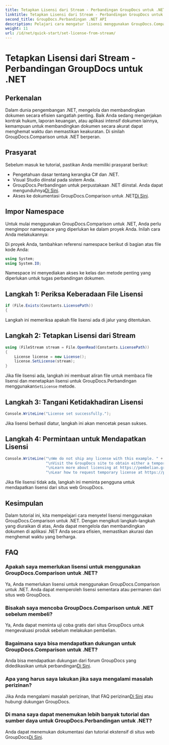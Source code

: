 ```yaml
---
title: Tetapkan Lisensi dari Stream - Perbandingan GroupDocs untuk .NET
linktitle: Tetapkan Lisensi dari Stream - Perbandingan GroupDocs untuk .NET
second_title: GroupDocs.Perbandingan .NET API
description: Pelajari cara mengatur lisensi menggunakan GroupDocs.Comparison untuk .NET secara efisien. Pastikan keakuratan dokumen dan hemat waktu dengan tutorial ini.
weight: 11
url: /id/net/quick-start/set-license-from-stream/
---
```


# Tetapkan Lisensi dari Stream - Perbandingan GroupDocs untuk .NET

## Perkenalan
Dalam dunia pengembangan .NET, mengelola dan membandingkan dokumen secara efisien sangatlah penting. Baik Anda sedang mengerjakan kontrak hukum, laporan keuangan, atau aplikasi intensif dokumen lainnya, kemampuan untuk membandingkan dokumen secara akurat dapat menghemat waktu dan memastikan keakuratan. Di sinilah GroupDocs.Comparison untuk .NET berperan. 
## Prasyarat
Sebelum masuk ke tutorial, pastikan Anda memiliki prasyarat berikut:
- Pengetahuan dasar tentang kerangka C# dan .NET.
- Visual Studio diinstal pada sistem Anda.
-  GroupDocs.Perbandingan untuk perpustakaan .NET diinstal. Anda dapat mengunduhnya[Di Sini](https://releases.groupdocs.com/comparison/net/).
-  Akses ke dokumentasi GroupDocs.Comparison untuk .NET[Di Sini](https://tutorials.groupdocs.com/comparison/net/).

## Impor Namespace
Untuk mulai menggunakan GroupDocs.Comparison untuk .NET, Anda perlu mengimpor namespace yang diperlukan ke dalam proyek Anda. Inilah cara Anda melakukannya:

Di proyek Anda, tambahkan referensi namespace berikut di bagian atas file kode Anda:
```csharp
using System;
using System.IO;
```
Namespace ini menyediakan akses ke kelas dan metode penting yang diperlukan untuk tugas perbandingan dokumen.

## Langkah 1: Periksa Keberadaan File Lisensi
```csharp
if (File.Exists(Constants.LicensePath))
{
```
Langkah ini memeriksa apakah file lisensi ada di jalur yang ditentukan.
## Langkah 2: Tetapkan Lisensi dari Stream
```csharp
using (FileStream stream = File.OpenRead(Constants.LicensePath))
{
    License license = new License();
    license.SetLicense(stream);
}
```
 Jika file lisensi ada, langkah ini membuat aliran file untuk membaca file lisensi dan menetapkan lisensi untuk GroupDocs.Perbandingan menggunakan`SetLicense` metode.
## Langkah 3: Tangani Ketidakhadiran Lisensi
```csharp
Console.WriteLine("License set successfully.");
```
Jika lisensi berhasil diatur, langkah ini akan mencetak pesan sukses.
## Langkah 4: Permintaan untuk Mendapatkan Lisensi
```csharp
Console.WriteLine("\nWe do not ship any license with this example. " +
                  "\nVisit the GroupDocs site to obtain either a temporary or permanent license. " +
                  "\nLearn more about licensing at https://pembelian.groupdocs.com/faqs/licensing. " +
                  "\nLear how to request temporary license at https://purchase.groupdocs.com/temporary-license.");
```
Jika file lisensi tidak ada, langkah ini meminta pengguna untuk mendapatkan lisensi dari situs web GroupDocs.

## Kesimpulan
Dalam tutorial ini, kita mempelajari cara menyetel lisensi menggunakan GroupDocs.Comparison untuk .NET. Dengan mengikuti langkah-langkah yang diuraikan di atas, Anda dapat mengelola dan membandingkan dokumen di aplikasi .NET Anda secara efisien, memastikan akurasi dan menghemat waktu yang berharga.
## FAQ
### Apakah saya memerlukan lisensi untuk menggunakan GroupDocs.Comparison untuk .NET?
Ya, Anda memerlukan lisensi untuk menggunakan GroupDocs.Comparison untuk .NET. Anda dapat memperoleh lisensi sementara atau permanen dari situs web GroupDocs.
### Bisakah saya mencoba GroupDocs.Comparison untuk .NET sebelum membeli?
Ya, Anda dapat meminta uji coba gratis dari situs GroupDocs untuk mengevaluasi produk sebelum melakukan pembelian.
### Bagaimana saya bisa mendapatkan dukungan untuk GroupDocs.Comparison untuk .NET?
 Anda bisa mendapatkan dukungan dari forum GroupDocs yang didedikasikan untuk perbandingan[Di Sini](https://forum.groupdocs.com/c/comparison/12).
### Apa yang harus saya lakukan jika saya mengalami masalah perizinan?
 Jika Anda mengalami masalah perizinan, lihat FAQ perizinan[Di Sini](https://purchase.groupdocs.com/faqs/licensing) atau hubungi dukungan GroupDocs.
### Di mana saya dapat menemukan lebih banyak tutorial dan sumber daya untuk GroupDocs.Perbandingan untuk .NET?
 Anda dapat menemukan dokumentasi dan tutorial ekstensif di situs web GroupDocs[Di Sini](https://tutorials.groupdocs.com/comparison/net/).